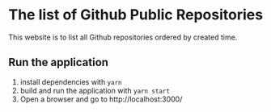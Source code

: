 


# The list of Github Public Repositories

This website is to list all Github repositories ordered by created time. 

## Run the application

1. install dependencies with `yarn`
2. build and run the application with `yarn start`
3. Open a browser and go to http://localhost:3000/



